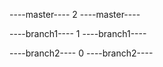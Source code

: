 ----master----
2
----master----

----branch1----
1
----branch1----

----branch2----
0
----branch2----
